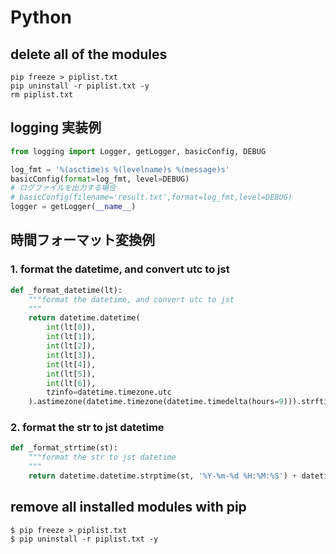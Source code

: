 # Python

## delete all of the modules

```
pip freeze > piplist.txt
pip uninstall -r piplist.txt -y
rm piplist.txt
```

## logging 実装例

```python
from logging import Logger, getLogger, basicConfig, DEBUG

log_fmt = '%(asctime)s %(levelname)s %(message)s'
basicConfig(format=log_fmt, level=DEBUG)
# ログファイルを出力する場合
# basicConfig(filename='result.txt',format=log_fmt,level=DEBUG)
logger = getLogger(__name__)
```

## 時間フォーマット変換例

### 1. format the datetime, and convert utc to jst

```python
def _format_datetime(lt):
    """format the datetime, and convert utc to jst
    """
    return datetime.datetime(
        int(lt[0]),
        int(lt[1]),
        int(lt[2]),
        int(lt[3]),
        int(lt[4]),
        int(lt[5]),
        int(lt[6]),
        tzinfo=datetime.timezone.utc
    ).astimezone(datetime.timezone(datetime.timedelta(hours=9))).strftime('%Y%m%d%H%M%S')
```

### 2. format the str to jst datetime

```python
def _format_strtime(st):
    """format the str to jst datetime
    """
    return datetime.datetime.strptime(st, '%Y-%m-%d %H:%M:%S') + datetime.timedelta(hours=9)
```

## remove all installed modules with pip

```
$ pip freeze > piplist.txt
$ pip uninstall -r piplist.txt -y
```
